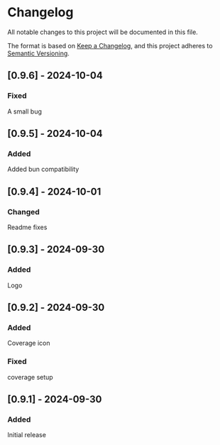 # Changelog

All notable changes to this project will be documented in this file.

The format is based on [Keep a Changelog](https://keepachangelog.com/en/1.1.0/),
and this project adheres to [Semantic Versioning](https://semver.org/spec/v2.0.0.html).

## [0.9.6] - 2024-10-04

### Fixed

A small bug

## [0.9.5] - 2024-10-04

### Added

Added bun compatibility

## [0.9.4] - 2024-10-01

### Changed

Readme fixes

## [0.9.3] - 2024-09-30

### Added

Logo

## [0.9.2] - 2024-09-30

### Added

Coverage icon

### Fixed

coverage setup

## [0.9.1] - 2024-09-30

### Added

Initial release


